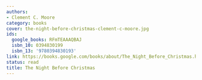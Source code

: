 ```yaml
---
authors:
- Clement C. Moore
category: books
cover: the-night-before-christmas-clement-c-moore.jpg
ids:
  google_books: RFmTEAAAQBAJ
  isbn_10: 0394830199
  isbn_13: '9780394830193'
link: https://books.google.com/books/about/The_Night_Before_Christmas.html?hl=&id=RFmTEAAAQBAJ
status: read
title: The Night Before Christmas
---
```

